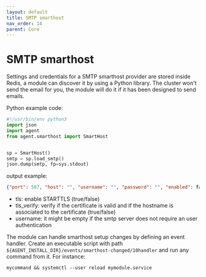 ```yaml
---
layout: default
title: SMTP smarthost
nav_order: 14
parent: Core
---
```


# SMTP smarthost

Settings and credentials for a SMTP smarthost provider are stored inside Redis, 
a module can discover it by using a Python library. The cluster won't send the 
email for you, the module will do it if it has been designed to send emails. 

Python example code:

```python
#!/usr/bin/env python3
import json
import agent
from agent.smarthost import SmartHost


sp = SmartHost()
smtp = sp.load_smtp()
json.dump(smtp, fp=sys.stdout)
```

output example:
```json
{"port": 587, "host": "", "username": "", "password": "", "enabled": false, "tls": true, "tls_verify": true}
```

- tls: enable STARTTLS (true/false)
- tls_verify: verify if the certificate is valid and if the hostname is associated to the certificate (true/false)
- username: it might be empty if the smtp server does not require an user authentication

The module can handle smarthost setup changes by defining an event
handler. Create an executable script with path
`${AGENT_INSTALL_DIR}/events/smarthost-changed/10handler` and run
any command from it. For instance:

```shell
mycommand && systemctl --user reload mymodule.service
```
